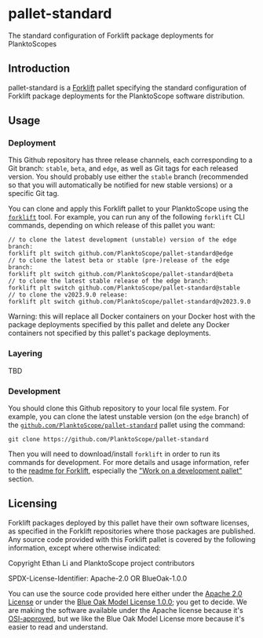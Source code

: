 # pallet-standard
The standard configuration of Forklift package deployments for PlanktoScopes

## Introduction

pallet-standard is a [Forklift](https://github.com/PlanktoScope/forklift) pallet specifying the
standard configuration of Forklift package deployments for the PlanktoScope software distribution.

## Usage

### Deployment

This Github repository has three release channels, each corresponding to a Git branch: `stable`,
`beta`, and `edge`, as well as Git tags for each released version. You should probably use either
the `stable` branch (recommended so that you will automatically be notified for new stable versions)
or a specific Git tag.

You can clone and apply this Forklift pallet to your PlanktoScope using the
[`forklift`](https://github.com/PlanktoScope/forklift) tool. For example, you can run any
of the following `forklift` CLI commands, depending on which release of this pallet you want:
```
// to clone the latest development (unstable) version of the edge branch:
forklift plt switch github.com/PlanktoScope/pallet-standard@edge
// to clone the latest beta or stable (pre-)release of the edge branch:
forklift plt switch github.com/PlanktoScope/pallet-standard@beta
// to clone the latest stable release of the edge branch:
forklift plt switch github.com/PlanktoScope/pallet-standard@stable
// to clone the v2023.9.0 release:
forklift plt switch github.com/PlanktoScope/pallet-standard@v2023.9.0
```

Warning: this will replace all Docker containers on your Docker host with the package deployments
specified by this pallet and delete any Docker containers not specified by this pallet's package
deployments.

### Layering

TBD

### Development

You should clone this Github repository to your local file system. For example, you can clone the
latest unstable version (on the `edge` branch) of the
[`github.com/PlanktoScope/pallet-standard`](https://github.com/PlanktoScope/pallet-standard) pallet
using the command:

```
git clone https://github.com/PlanktoScope/pallet-standard
```

Then you will need to download/install `forklift` in order to run its commands for development. For
more details and usage information, refer to the
[readme for Forklift](https://github.com/PlanktoScope/forklift#readme), especially the
["Work on a development pallet"](https://github.com/PlanktoScope/forklift#work-on-a-development-pallet)
section.

## Licensing

Forklift packages deployed by this pallet have their own software licenses, as specified in the
Forklift repositories where those packages are published. Any source code provided with this
Forklift pallet is covered by the following information, except where otherwise indicated:

Copyright Ethan Li and PlanktoScope project contributors

SPDX-License-Identifier: Apache-2.0 OR BlueOak-1.0.0

You can use the source code provided here either under the
[Apache 2.0 License](https://www.apache.org/licenses/LICENSE-2.0)
or under the [Blue Oak Model License 1.0.0](https://blueoakcouncil.org/license/1.0.0);
you get to decide. We are making the software available under the Apache license because it's
[OSI-approved](https://writing.kemitchell.com/2019/05/05/Rely-on-OSI.html),
but we like the Blue Oak Model License more because it's easier to read and understand.
